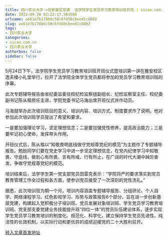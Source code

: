 ```yaml
---
title: 四川农业大学->创新基层党建  法学院学生党员学习教育培训班开班 | sicau.com.cn
date: 2022-05-26 01:22:17.561500
urlname: ae61e7b178b6c58c6f458cbeed1c0802
slug: ae61e7b178b6c58c6f458cbeed1c0802
tags: 
- 四川农业大学
categories:
- sicau.com.cn
- 四川农业大学
authorbox: false
sidebar: false
---
```

5月24日下午，法学院学生党员学习教育培训班开班仪式暨培训第一讲在雅安校区逸夫楼小礼堂举行，拉开了法学院全体学生党员都将参加的党员学习教育培训班的序幕。

此次专题辅导报告由省纪委监委驻校纪检监察组副组长、纪检监察室主任、校纪委副书记陈从楷担任主讲，学院党委书记马海出席开班仪式并作动员。

马海就举办此次培训班目的意义、培训内容、培训方式、制度要求作了说明。他对参加此次培训班学员提出了希望和要求，
<!--more-->
一是要加强理论学习，坚定理想信念；二是要加强党性修养，提高政治能力；三是要牢记初心使命，发挥带头作用。

开班仪式后，陈从楷以“知敬畏明底线做守党规尊党纪的模范”为主题作了专题辅导报告。勉励同学们要在党史学习中进一步坚定理想信念，在党内纪律学习中知敬畏、守底线，做到心有所畏、言有所戒、行有所止，在广阔的时代大潮中踔厉奋发，争做守党规尊党纪的模范。

培训结束后，法学学生第一党支部党员田雷克表示：“学院将严的要求落实到党员教育管理工作全过程和各方面，使参训党员接受了一次深刻的党性洗礼。”

据悉，此次培训班为期一个月，培训内容涵盖专题辅导报告、分组研论、个人自学、网络课程学习、红色影视学习、形势与政策报告6个部分，旨在进一步创新基层党建，构建起入党积极分子培训班、党员发展对象培训班、学生党员学习教育培训班、党支部支委党建业务技能提升班“四位一体”的党员队伍建设体系，逐步实现学生党员学习教育培训的制度化、规范化、科学化，建立保持学生党员先进性、纯洁性的长效机制，以实际行动和更优异的成绩迎接党的二十大胜利召开。



[转入文章首发地址](https://news.sicau.edu.cn/info/1078/67954.htm)